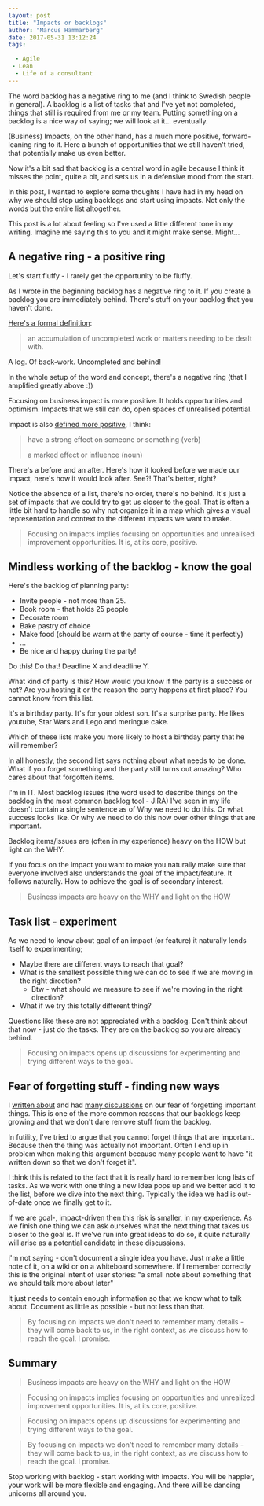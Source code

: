 ```yaml
---
layout: post
title: "Impacts or backlogs"
author: "Marcus Hammarberg"
date: 2017-05-31 13:12:24
tags:

  - Agile
 - Lean
  - Life of a consultant
---
```


The word backlog has a negative ring to me (and I think to Swedish people in general). A backlog is a list of tasks that and I've yet not completed, things that still is required from me or my team. Putting something on a backlog is a nice way of saying; we will look at it… eventually.

(Business) Impacts, on the other hand, has a much more positive, forward-leaning ring to it. Here a bunch of opportunities that we still haven't tried, that potentially make us even better.

Now it's a bit sad that backlog is a central word in agile because I think it misses the point, quite a bit, and sets us in a defensive mood from the start.

In this post, I wanted to explore some thoughts I have had in my head on why we should stop using backlogs and start using impacts. Not only the words but the entire list altogether.

<!-- excerpt-end -->

This post is a lot about feeling so I've used a little different tone in my writing. Imagine me saying this to you and it might make sense. Might...

## A negative ring - a positive ring

Let's start fluffy - I rarely get the opportunity to be fluffy.

As I wrote in the beginning backlog has a negative ring to it. If you create a backlog you are immediately behind. There's stuff on your backlog that you haven't done.

[Here's a formal definition](https://www.google.se/search?q=backlog&oq=backlog&aqs=chrome..69i57j0l5.1631j0j7&sourceid=chrome&ie=UTF-8):

> an accumulation of uncompleted work or matters needing to be dealt with.

A log. Of back-work. Uncompleted and behind!

In the whole setup of the word and concept, there's a negative ring (that I amplified greatly above :))

Focusing on business impact is more positive. It holds opportunities and optimism. Impacts that we still can do, open spaces of unrealised potential.

Impact is also [defined more positive](https://www.google.se/search?q=definition+of+impacxt&oq=definition+of+impacxt&aqs=chrome..69i57j0l5.2391j0j4&sourceid=chrome&ie=UTF-8), I think:

> have a strong effect on someone or something (verb)
>
> a marked effect or influence (noun)

There's a before and an after. Here's how it looked before we made our impact, here's how it would look after. See?! That's better, right?

Notice the absence of a list, there's no order, there's no behind. It's just a set of impacts that we could try to get us closer to the goal. That is often a little bit hard to handle so why not organize it in a map which gives a visual representation and context to the different impacts we want to make.

> Focusing on impacts implies focusing on opportunities and unrealised improvement opportunities. It is, at its core, positive.

## Mindless working of the backlog - know the goal

Here's the backlog of planning party:

- Invite people - not more than 25.
- Book room - that holds 25 people
- Decorate room
- Bake pastry of choice
- Make food (should be warm at the party of course - time it perfectly)
- …
- Be nice and happy during the party!

Do this! Do that! Deadline X and deadline Y.

What kind of party is this? How would you know if the party is a success or not? Are you hosting it or the reason the party happens at first place? You cannot know from this list.

It's a birthday party. It's for your oldest son. It's a surprise party. He likes youtube, Star Wars and Lego and meringue cake.

Which of these lists make you more likely to host a birthday party that he will remember?

In all honestly, the second list says nothing about what needs to be done. What if you forget something and the party still turns out amazing? Who cares about that forgotten items.

I'm in IT. Most backlog issues (the word used to describe things on the backlog in the most common backlog tool - JIRA) I've seen in my life doesn't contain a single sentence as of Why we need to do this. Or what success looks like. Or why we need to do this now over other things that are important.

Backlog items/issues are (often in my experience) heavy on the HOW but light on the WHY.

If you focus on the impact you want to make you naturally make sure that everyone involved also understands the goal of the impact/feature. It follows naturally. How to achieve the goal is of secondary interest.

> Business impacts are heavy on the WHY and light on the HOW

## Task list - experiment

As we need to know about goal of an impact (or feature) it naturally lends itself to experimenting;

* Maybe there are different ways to reach that goal?
* What is the smallest possible thing we can do to see if we are moving in the right direction?
  * Btw - what should we measure to see if we're moving in the right direction?
* What if we try this totally different thing?

Questions like these are not appreciated with a backlog. Don't think about that now - just do the tasks. They are on the backlog so you are already behind.

> Focusing on impacts opens up discussions for experimenting and trying different ways to the goal.

## Fear of forgetting stuff - finding new ways

I [written about](http://www.marcusoft.net/2016/04/fear-of-loosing-important-things.html) and had [many discussions](https://twitter.com/marcusoftnet/status/869484141519273984) on our fear of forgetting important things. This is one of the more common reasons that our backlogs keep growing and that we don't dare remove stuff from the backlog.

In futility, I've tried to argue that you cannot forget things that are important. Because then the thing was actually not important. Often I end up in problem when making this argument because many people want to have "it written down so that we don't forget it".

I think this is related to the fact that it is really hard to remember long lists of tasks. As we work with one thing a new idea pops up and we better add it to the list, before we dive into the next thing. Typically the idea we had is out-of-date once we finally get to it.

If we are goal-, impact-driven then this risk is smaller, in my experience. As we finish one thing we can ask ourselves what the next thing that takes us closer to the goal is. If we've run into great ideas to do so, it quite naturally will arise as a potential candidate in these discussions.

I'm not saying - don't document a single idea you have. Just make a little note of it, on a wiki or on a whiteboard somewhere. If I remember correctly this is the original intent of user stories: "a small note about something that we should talk more about later"

It just needs to contain enough information so that we know what to talk about. Document as little as possible - but not less than that.

> By focusing on impacts we don't need to remember many details - they will come back to us, in the right context, as we discuss how to reach the goal. I promise.

## Summary

> Business impacts are heavy on the WHY and light on the HOW

> Focusing on impacts implies focusing on opportunities and unrealized improvement opportunities. It is, at its core, positive.

> Focusing on impacts opens up discussions for experimenting and trying different ways to the goal.

> By focusing on impacts we don't need to remember many details - they will come back to us, in the right context, as we discuss how to reach the goal. I promise.

Stop working with backlog - start working with impacts. You will be happier, your work will be more flexible and engaging. And there will be dancing unicorns all around you.